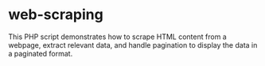 # web-scraping
This PHP script demonstrates how to scrape HTML content from a webpage, extract relevant data, and handle pagination to display the data in a paginated format.
